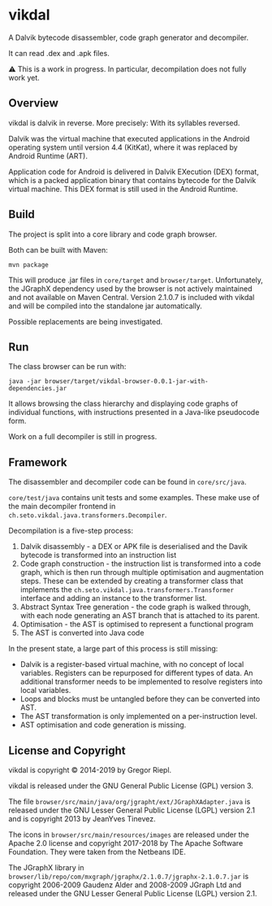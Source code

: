 # vikdal

A Dalvik bytecode disassembler, code graph generator and decompiler.

It can read .dex and .apk files.

:warning: This is a work in progress. In particular, decompilation does not
fully work yet.

## Overview

vikdal is dalvik in reverse. More precisely: With its syllables reversed.

Dalvik was the virtual machine that executed applications in the Android
operating system until version 4.4 (KitKat), where it was replaced by
Android Runtime (ART).

Application code for Android is delivered in Dalvik EXecution (DEX) format,
which is a packed application binary that contains bytecode for the Dalvik
virtual machine. This DEX format is still used in the Android Runtime.

## Build

The project is split into a core library and code graph browser.

Both can be built with Maven:

```
mvn package
```

This will produce .jar files in `core/target` and `browser/target`.
Unfortunately, the JGraphX dependency used by the browser is not actively
maintained and not available on Maven Central. Version 2.1.0.7 is included
with vikdal and will be compiled into the standalone jar automatically.

Possible replacements are being investigated.

## Run

The class browser can be run with:

```
java -jar browser/target/vikdal-browser-0.0.1-jar-with-dependencies.jar
```

It allows browsing the class hierarchy and displaying code graphs of
individual functions, with instructions presented in a Java-like
pseudocode form.

Work on a full decompiler is still in progress.

## Framework

The disassembler and decompiler code can be found in `core/src/java`.

`core/test/java` contains unit tests and some examples. These make use of
the main decompiler frontend in `ch.seto.vikdal.java.transformers.Decompiler`.

Decompilation is a five-step process:

1. Dalvik disassembly - a DEX or APK file is deserialised and the Davik
   bytecode is transformed into an instruction list
2. Code graph construction - the instruction list is transformed into a
   code graph, which is then run through multiple optimisation and
   augmentation steps. These can be extended by creating a transformer
   class that implements the `ch.seto.vikdal.java.transformers.Transformer`
   interface and adding an instance to the transformer list.
3. Abstract Syntax Tree generation - the code graph is walked through,
   with each node generating an AST branch that is attached to its parent.
4. Optimisation - the AST is optimised to represent a functional program
5. The AST is converted into Java code

In the present state, a large part of this process is still missing:

- Dalvik is a register-based virtual machine, with no concept of local
  variables. Registers can be repurposed for different types of data.
  An additional transformer needs to be implemented to resolve registers
  into local variables.
- Loops and blocks must be untangled before they can be converted into AST.
- The AST transformation is only implemented on a per-instruction level.
- AST optimisation and code generation is missing.

## License and Copyright

vikdal is copyright © 2014-2019 by Gregor Riepl.

vikdal is released under the GNU General Public License (GPL) version 3.

The file `browser/src/main/java/org/jgrapht/ext/JGraphXAdapter.java` is released under the
GNU Lesser General Public License (LGPL) version 2.1 and is copyright
2013 by JeanYves Tinevez.

The icons in `browser/src/main/resources/images` are released under the Apache 2.0 license and copyright
2017-2018 by The Apache Software Foundation. They were taken from the Netbeans IDE.

The JGraphX library in `browser/lib/repo/com/mxgraph/jgraphx/2.1.0.7/jgraphx-2.1.0.7.jar`
is copyright 2006-2009 Gaudenz Alder and 2008-2009 JGraph Ltd and released
under the GNU Lesser General Public License (LGPL) version 2.1.
